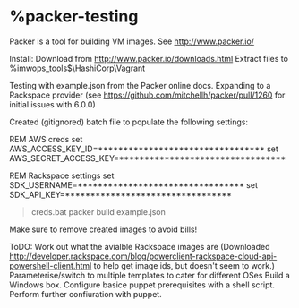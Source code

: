 %packer-testing
==============

Packer is a tool for building VM images. See http://www.packer.io/

Install:
Download from http://www.packer.io/downloads.html
Extract files to %imwops_tools$\HashiCorp\Vagrant

Testing with example.json from the Packer online docs.
Expanding to a Rackspace provider (see https://github.com/mitchellh/packer/pull/1260 for initial issues with 6.0.0)

Created (gitignored) batch file to populate the following settings:

REM AWS creds
set AWS_ACCESS_KEY_ID=*********************************
set AWS_SECRET_ACCESS_KEY=*********************************

REM Rackspace settings
set SDK_USERNAME=*********************************
set SDK_API_KEY=*********************************

>creds.bat
>packer build example.json

Make sure to remove created images to avoid bills!


ToDO:
Work out what the avialble Rackspace images are (Downloaded http://developer.rackspace.com/blog/powerclient-rackspace-cloud-api-powershell-client.html to help get image ids, but doesn't seem to work.)
Parameterise/switch to multiple templates to cater for different OSes
Build a Windows box.
Configure basice puppet prerequisites with a shell script.
Perform further confiuration with puppet.


